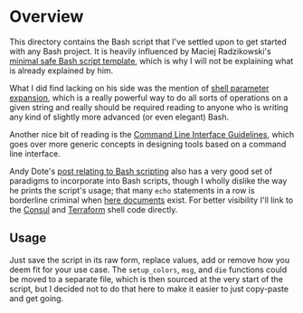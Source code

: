 # Overview

This directory contains the Bash script that I've settled upon to get started with any Bash project. It is heavily influenced by Maciej Radzikowski's [minimal safe Bash script template](https://betterdev.blog/minimal-safe-bash-script-template/), which is why I will not be explaining what is already explained by him.

What I did find lacking on his side was the mention of [shell parameter expansion](https://www.gnu.org/software/bash/manual/html_node/Shell-Parameter-Expansion.html), which is a really powerful way to do all sorts of operations on a given string and really should be required reading to anyone who is writing any kind of slightly more advanced (or even elegant) Bash.

Another nice bit of reading is the [Command Line Interface Guidelines](https://clig.dev), which goes over more generic concepts in designing tools based on a command line interface.

Andy Dote's [post relating to Bash scripting](https://andydote.co.uk/2020/08/28/better-bashing-through-technology/) also has a very good set of paradigms to incorporate into Bash scripts, though I wholly dislike the way he prints the script's usage; that many `echo` statements in a row is borderline criminal when [here documents](https://en.wikipedia.org/wiki/Here_document#Unix_shells) exist. For better visibility I'll link to the [Consul](https://github.com/hashicorp/terraform-aws-consul/search?l=shell) and [Terraform](https://github.com/hashicorp/terraform-aws-vault/search?l=shell) shell code directly.

## Usage

Just save the script in its raw form, replace values, add or remove how you deem fit for your use case. The `setup_colors`, `msg`, and `die` functions could be moved to a separate file, which is then sourced at the very start of the script, but I decided not to do that here to make it easier to just copy-paste and get going.
